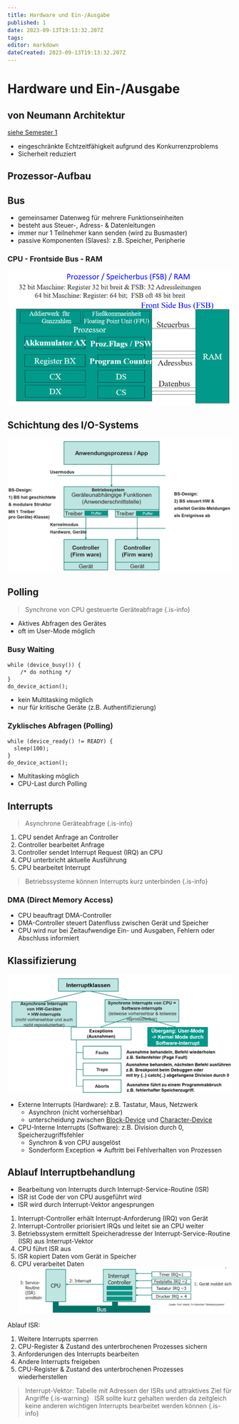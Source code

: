 ```yaml
---
title: Hardware und Ein-/Ausgabe
published: 1
date: 2023-09-13T19:13:32.207Z
tags: 
editor: markdown
dateCreated: 2023-09-13T19:13:32.207Z
---
```


# Hardware und Ein-/Ausgabe

## von Neumann Architektur

[siehe Semester 1](/fom/semester-1/hardware-grundlagen/klausurvorbereitung.md#von-neumann-architektur)

- eingeschränkte Echtzeitfähigkeit aufgrund des Konkurrenzproblems
- Sicherheit reduziert

## Prozessor-Aufbau

<!--TODO S.83 -->

## Bus

- gemeinsamer Datenweg für mehrere Funktionseinheiten
- besteht aus Steuer-, Adress- & Datenleitungen
- immer nur 1 Teilnehmer kann senden (wird zu Busmaster)
- passive Komponenten (Slaves): z.B. Speicher, Peripherie

### CPU - Frontside Bus - RAM

![cpu-fsb-ram](cpu-fsb-ram.png)

## Schichtung des I/O-Systems

![Schichtung](io-schichtung.png)

## Polling

> Synchrone von CPU gesteuerte Geräteabfrage
{.is-info}

- Aktives Abfragen des Gerätes
- oft im User-Mode möglich

### Busy Waiting

```pseudocode
while (device_busy()) {
    /* do nothing */
}
do_device_action();
```

- kein Multitasking möglich
- nur für kritische Geräte (z.B. Authentifizierung)

### Zyklisches Abfragen (Polling)

```pseudocode
while (device_ready() != READY) {
  sleep(100);
}
do_device_action();
```

- Multitasking möglich
- CPU-Last durch Polling

## Interrupts

> Asynchrone Geräteabfrage
{.is-info}

1. CPU sendet Anfrage an Controller
1. Controller bearbeitet Anfrage
1. Controller sendet Interrupt Request (IRQ) an CPU
1. CPU unterbricht aktuelle Ausführung
1. CPU bearbeitet Interrupt

> Betriebssysteme können Interrupts kurz unterbinden
{.is-info}

### DMA (Direct Memory Access)

- CPU beauftragt DMA-Controller
- DMA-Controller steuert Datenfluss zwischen Gerät und Speicher
- CPU wird nur bei Zeitaufwendige Ein- und Ausgaben, Fehlern oder Abschluss informiert

## Klassifizierung

![Interruptklassifizierung](Interruptklassifizierung.png)

- Externe Interrupts (Hardware): z.B. Tastatur, Maus, Netzwerk
  - Asynchron (nicht vorhersehbar)
  - unterscheidung zwischen [Block-Device](/fom/semester-1/hardware-grundlagen/Klausurvorbereitung2.md#block-device) und [Character-Device](/fom/semester-1/hardware-grundlagen/Klausurvorbereitung2.md#char-device)
- CPU-Interne Interrupts (Software): z.B. Division durch 0, Speicherzugriffsfehler
  - Synchron & von CPU ausgelöst
  - Sonderform Exception => Auftritt bei Fehlverhalten von Prozessen

## Ablauf Interruptbehandlung

- Bearbeitung von Interrupts durch Interrupt-Service-Routine (ISR)
- ISR ist Code der von CPU ausgeführt wird
- ISR wird durch Interrupt-Vektor angesprungen

1. Interrupt-Controller erhält Interrupt-Anforderung (IRQ) von Gerät
1. Interrupt-Controller priorisiert IRQs und leitet sie an CPU weiter
1. Betriebssystem ermittelt Speicheradresse der Interrupt-Service-Routine (ISR) aus Interrupt-Vektor
1. CPU führt ISR aus
1. ISR kopiert Daten vom Gerät in Speicher
1. CPU verarbeitet Daten
![Interruptbehandlung](Interruptbehandlung.png)

Ablauf ISR:

1. Weitere Interrupts sperrren
1. CPU-Register & Zustand des unterbrochenen Prozesses sichern
1. Anforderungen des Interrupts bearbeiten
1. Andere Interrupts freigeben
1. CPU-Register & Zustand des unterbrochenen Prozesses wiederherstellen

> Interrupt-Vektor: Tabelle mit Adressen der ISRs und attraktives Ziel für Angriffe
{.is-warning}
&nbsp;
> ISR sollte kurz gehalten werden da zeitgleich keine anderen wichtigen Interrupts bearbeitet werden können
{.is-info}
